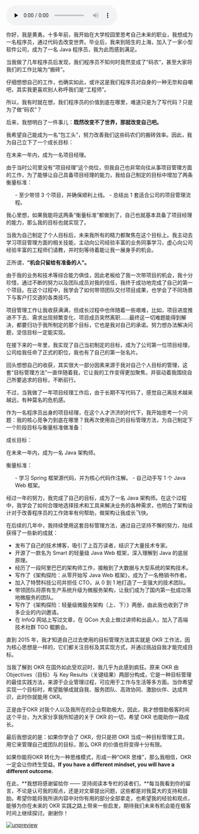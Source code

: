 <audio id="audio" title="结束语 | OKR助我一路成长" controls="" preload="none"><source id="mp3" src="https://static001.geekbang.org/resource/audio/24/be/2437ca26a17b71f827da84426156f9be.mp3"></audio>

你好，我是黄勇。十多年前，我开始在大学校园里思考自己未来的职业，我想成为一名程序员，通过代码去改变世界。毕业后，我来到陌生的上海，加入了一家小型软件公司，成为了一名 Java 程序员，我为此而感到满足。

当我做了几年程序员后发现，我们程序员不知何时竟然变成了“码农”，甚至大家将我们的工作比喻为“搬砖”。

仔细想想自己的工作，也确实如此，或许这是我们程序员对自身的一种无奈和自嘲吧，其实我更喜欢别人称呼我们是“工程师”。

所以，我有时就在想，我们程序员的价值到底在哪里，难道只是为了写代码？只是为了做“码农”？

后来，我想明白了一件事儿：**既然改变不了世界，那就改变自己吧。**

我希望自己能成为一名“包工头”，努力改善我们这些码农们的搬砖效率。因此，我为自己立下了一个成长目标：

> 
在未来一年内，成为一名项目经理。


由于当时公司里没有“项目经理”这个岗位，但我自己也非常向往从事项目管理方面的工作，为了能够让自己具备项目经理的能力，我给自己制定的目标中增加了两条衡量标准：

> 
<ol>
- 至少带领 3 个项目，并确保顺利上线。
- 总结出 1 套适合公司的项目管理流程。
</ol>


我心里想，如果我能将这两条“衡量标准”都做到了，自己也就基本具备了项目经理的能力，那么我的目标也就实现了。

当我为自己制定了个人目标后，未来我所有的精力都聚焦在这个目标上。我主动去学习项目管理方面的相关技能，主动向公司经验丰富的业务同事学习，虚心向公司经验丰富的工程师们请教，并时刻等待着能让我一展身手的机会。

正所谓，**“机会只留给有准备的人”。**

由于我的业务和技术等综合能力俱佳，因此老板给了我一次带项目的机会，我十分珍惜，通过不断的努力以及团队成员对我的信任，我终于成功地完成了自己的第一个项目。在这个过程中，我学会了如何带领团队交付项目成果，也学会了不同场景下与客户打交道的各类技巧。

项目管理工作让我收获满满，但成长过程中也伴随着一些艰难，比如，项目进度推进不下去、需求出现频繁变化、项目成员突然离职……最终这一切难题能得到解决，都要归功于我所制定的那个目标，它也是我对自己的承诺。努力想办法解决问题，坚信目标一定能实现。

在接下来的一年里，我实现了自己当初制定的目标，成为了公司第一位项目经理，公司给我任命了正式的职位，我也有了自己的第一张名片。

回头想想自己的收获，其实很大一部分因素来源于我对自己个人目标的管理，这套“目标管理方法”一直伴随着我，它让我的工作变得更加聚焦，并驱动着我围绕自己所要追求的目标，不断前行。

不过，当我做了一年项目经理工作后，由于长期不写代码了，感觉自己离技术越来越远，有种莫名的危机感。

作为一名程序员出身的项目经理，在这个人才济济的时代下，我开始思考一个问题：我的核心竞争力到底在哪里？我再次使用自己的目标管理方法，为自己制定下一个阶段目标与衡量标准做准备：

成长目标：

> 
在未来一年内，成为一名 Java 架构师。


衡量标准：<br>

> 
<ol>
- 学习 Spring 框架源代码，并为核心代码作注解。
- 自己动手写 1 个 Java Web 框架。
</ol>


经过一年的努力，我完成了自己的目标，成为了一名 Java 架构师。在这个过程中，我学会了如何合理地选择技术和工具来解决业务的各种需求，也明白了架构设计对于改善程序员的工作效率有何帮助，做架构让我成长飞快。

在后续的几年中，我持续使用这套目标管理方法，通过自己坚持不懈的努力，陆续获得了一些新的成就：

- 发布了自己的技术博客，吸引了上百万读者，结识了大量技术专家。
- 开源了一款名为 Smart 的轻量级 Java Web 框架，深入理解到 Java 的底层原理。
- 经历了一段阿里巴巴的架构师工作，接触到了大数据与大型系统的架构技术。
- 写作了《架构探险：从零开始写 Java Web 框架》，成为了一名畅销书作者。
- 加入了特赞科技公司并担任 CTO，从 0 到 1 地打造了一支强大的技术团队。
- 带领团队将原有生产系统升级为微服务架构，让我们成为了国内第一批成功落地微服务的团队。
- 写作了《架构探险：轻量级微服务架构（上、下）》两册，由此我也收到了许多企业的内训邀请。
- 在 InfoQ 网站上写过文章，在 QCon 大会上做过讲师和出品人，加入了高端技术社群 TGO 鲲鹏会。

直到 2015 年，我才知道自己过去使用的目标管理方法其实就是 OKR 工作法，因为核心思想是一样的，它们都关注目标及其实现方式，并通过挑战自我才能完成目标。

当我了解到 OKR 在国外如此受欢迎时，我几乎为此感到疯狂。原来 OKR 由 Objectives（目标）与 Key Results（关键结果）两部分构成，它是一种目标管理的最佳实践方法，来源于企业管理过程，可应用于工作与生活等多方面。当你希望实现一个目标时，希望能够成就自我、服务团队、高效协同、激励伙伴、达成共识，此时你就能用 OKR。

正是由于OKR 对我个人以及我所在的企业帮助极大，因此，我才想借助极客时间这个平台，为大家分享我所知道的关于 OKR 的一切，希望 OKR 也能助你一路成长。

最后我想说的是：如果你学会了 OKR，但只是把 OKR 当成一种目标管理工具，用它来管理自己或团队的目标，那么 OKR 的价值也将变得十分有限。

如果你能将OKR 转化为一种思维模式，形成一种“OKR 思维”，那么我相信，OKR 一定会让你终生受益。**If you have a different mindset, you will have a different outcome.**

在此，**我想将感谢留给你 —— 坚持阅读本专栏的读者们，**每当我看到你的留言，不论是认可我的观点，还是对文章提出问题，这些都是对我莫大的支持和鼓励。希望你能将我所讲内容中对你有用的部分全部拿走，也希望我的经验和观点，能够为你在未来的 OKR 实践之路上带来一些启发，期待我们未来有机会能在极客时间上继续探讨。谢谢你！

[<img src="https://static001.geekbang.org/resource/image/57/c2/57f7a0e666cfdd674591a8287b13b4c2.jpg" alt="unpreview">](https://jinshuju.net/f/P87PLh)
